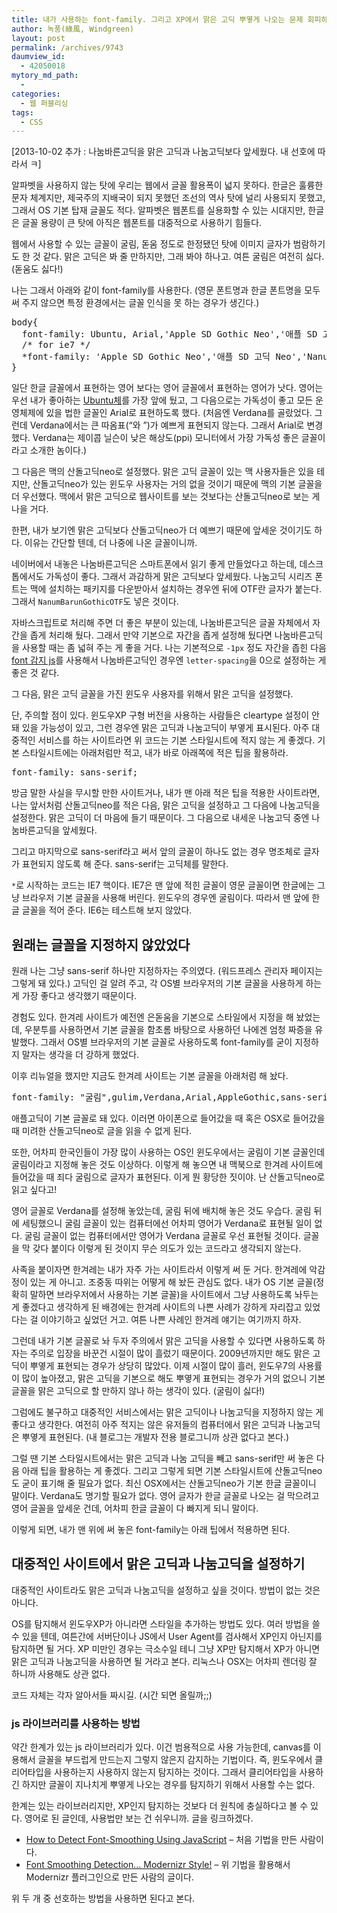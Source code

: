 ```yaml
---
title: 내가 사용하는 font-family. 그리고 XP에서 맑은 고딕 뿌옇게 나오는 문제 회피하는 팁
author: 녹풍(綠風, Windgreen)
layout: post
permalink: /archives/9743
daumview_id:
  - 42050018
mytory_md_path:
  - 
categories:
  - 웹 퍼블리싱
tags:
  - CSS
---
```

[2013-10-02 추가 : 나눔바른고딕을 맑은 고딕과 나눔고딕보다 앞세웠다. 내 선호에 따라서 ㅋ]

알파벳을 사용하지 않는 탓에 우리는 웹에서 글꼴 활용폭이 넓지 못하다. 한글은 훌륭한 문자 체계지만, 제국주의 지배국이 되지 못했던 조선의 역사 탓에 널리 사용되지 못했고, 그래서 OS 기본 탑재 글꼴도 적다. 알파벳은 웹폰트를 실용화할 수 있는 시대지만, 한글은 글꼴 용량이 큰 탓에 아직은 웹폰트를 대중적으로 사용하기 힘들다.

웹에서 사용할 수 있는 글꼴이 굴림, 돋움 정도로 한정됐던 탓에 이미지 글자가 범람하기도 한 것 같다. 맑은 고딕은 봐 줄 만하지만, 그래 봐야 하나고. 여튼 굴림은 여전히 싫다. (돋움도 싫다!)

나는 그래서 아래와 같이 font-family를 사용한다. (영문 폰트명과 한글 폰트명을 모두 써 주지 않으면 특정 환경에서는 글꼴 인식을 못 하는 경우가 생긴다.)

<pre>body{
  font-family: Ubuntu, Arial,'Apple SD Gothic Neo','애플 SD 고딕 Neo','NanumBarunGothic','NanumBarunGothicOTF','나눔바른고딕','나눔바른고딕OTF','Malgun Gothic','맑은 고딕','NanumGothic','NanumGothicOTF', '나눔고딕','나눔고딕OTF',sans-serif;
  /* for ie7 */
  *font-family: 'Apple SD Gothic Neo','애플 SD 고딕 Neo','NanumBarunGothic','NanumBarunGothicOTF','나눔바른고딕','나눔바른고딕OTF','Malgun Gothic','맑은 고딕','NanumGothic','NanumGothicOTF', '나눔고딕','나눔고딕OTF',sans-serif;
}</pre>

일단 한글 글꼴에서 표현하는 영어 보다는 영어 글꼴에서 표현하는 영어가 낫다. 영어는 우선 내가 좋아하는 [Ubuntu체][1]를 가장 앞에 뒀고, 그 다음으로는 가독성이 좋고 모든 운영체제에 있을 법한 글꼴인 Arial로 표현하도록 했다. (처음엔 Verdana를 골랐었다. 그런데 Verdana에서는 큰 따옴표(“와 ”)가 예쁘게 표현되지 않는다. 그래서 Arial로 변경했다. Verdana는 제이콥 닐슨이 낮은 해상도(ppi) 모니터에서 가장 가독성 좋은 글꼴이라고 소개한 놈이다.)

그 다음은 맥의 산돌고딕neo로 설정했다. 맑은 고딕 글꼴이 있는 맥 사용자들은 있을 테지만, 산돌고딕neo가 있는 윈도우 사용자는 거의 없을 것이기 때문에 맥의 기본 글꼴을 더 우선했다. 맥에서 맑은 고딕으로 웹사이트를 보는 것보다는 산돌고딕neo로 보는 게 나을 거다.

한편, 내가 보기엔 맑은 고딕보다 산돌고딕neo가 더 예쁘기 때문에 앞세운 것이기도 하다. 이유는 간단할 텐데, 더 나중에 나온 글꼴이니까.

네이버에서 내놓은 나눔바른고딕은 스마트폰에서 읽기 좋게 만들었다고 하는데, 데스크톱에서도 가독성이 좋다. 그래서 과감하게 맑은 고딕보다 앞세웠다. 나눔고딕 시리즈 폰트는 맥에 설치하는 패키지를 다운받아서 설치하는 경우엔 뒤에 OTF란 글자가 붙는다. 그래서 `NanumBarunGothicOTF`도 넣은 것이다.

자바스크립트로 처리해 주면 더 좋은 부분이 있는데, 나눔바른고딕은 글꼴 자체에서 자간을 좁게 처리해 뒀다. 그래서 만약 기본으로 자간을 좁게 설정해 뒀다면 나눔바른고딕을 사용할 때는 좀 넓혀 주는 게 좋을 거다. 나는 기본적으로 `-1px` 정도 자간을 좁힌 다음 [font 감지 js][2]를 사용해서 나눔바른고딕인 경우엔 `letter-spacing`을 0으로 설정하는 게 좋은 것 같다.

그 다음, 맑은 고딕 글꼴을 가진 윈도우 사용자를 위해서 맑은 고딕을 설정했다.

단, 주의할 점이 있다. 윈도우XP 구형 버전을 사용하는 사람들은 cleartype 설정이 안 돼 있을 가능성이 있고, 그런 경우엔 맑은 고딕과 나눔고딕이 부옇게 표시된다. 아주 대중적인 서비스를 하는 사이트라면 위 코드는 기본 스타일시트에 적지 않는 게 좋겠다. 기본 스타일시트에는 아래처럼만 적고, 내가 바로 아래쪽에 적은 팁을 활용하라.

<pre>font-family: sans-serif;</pre>

방금 말한 사실을 무시할 만한 사이트거나, 내가 맨 아래 적은 팁을 적용한 사이트라면, 나는 앞서처럼 산돌고딕neo를 적은 다음, 맑은 고딕을 설정하고 그 다음에 나눔고딕을 설정한다. 맑은 고딕이 더 마음에 들기 때문이다. 그 다음으로 내세운 나눔고딕 중엔 나눔바른고딕을 앞세웠다.

그리고 마지막으로 sans-serif라고 써서 앞의 글꼴이 하나도 없는 경우 명조체로 글자가 표현되지 않도록 해 준다. sans-serif는 고딕체를 말한다.

`*`로 시작하는 코드는 IE7 핵이다. IE7은 맨 앞에 적힌 글꼴이 영문 글꼴이면 한글에는 그냥 브라우저 기본 글꼴을 사용해 버린다. 윈도우의 경우엔 굴림이다. 따라서 맨 앞에 한글 글꼴을 적어 준다. IE6는 테스트해 보지 않았다.

## 원래는 글꼴을 지정하지 않았었다

원래 나는 그냥 sans-serif 하나만 지정하자는 주의였다. (워드프레스 관리자 페이지는 그렇게 돼 있다.) 고딕인 걸 알려 주고, 각 OS별 브라우저의 기본 글꼴을 사용하게 하는 게 가장 좋다고 생각했기 때문이다.

경험도 있다. 한겨레 사이트가 예전엔 은돋움을 기본으로 스타일에서 지정을 해 놨었는데, 우분투를 사용하면서 기본 글꼴을 함초롬 바탕으로 사용하던 나에겐 엄청 짜증을 유발했다. 그래서 OS별 브라우저의 기본 글꼴로 사용하도록 font-family를 굳이 지정하지 말자는 생각을 더 강하게 했었다.

이후 리뉴얼을 했지만 지금도 한겨레 사이트는 기본 글꼴을 아래처럼 해 놨다.

<pre>font-family: "굴림",​gulim,​Verdana,​Arial,​AppleGothic,​sans-serif</pre>

애플고딕이 기본 글꼴로 돼 있다. 이러면 아이폰으로 들어갔을 때 혹은 OSX로 들어갔을 때 미려한 산돌고딕neo로 글을 읽을 수 없게 된다.

또한, 어차피 한국인들이 가장 많이 사용하는 OS인 윈도우에서는 굴림이 기본 글꼴인데 굴림이라고 지정해 놓은 것도 이상하다. 이렇게 해 놓으면 내 맥북으로 한겨레 사이트에 들어갔을 때 죄다 굴림으로 글자가 표현된다. 이게 뭔 황당한 짓이야. 난 산돌고딕neo로 읽고 싶다고!

영어 글꼴로 Verdana를 설정해 놓았는데, 굴림 뒤에 배치해 놓은 것도 우습다. 굴림 뒤에 세팅했으니 굴림 글꼴이 있는 컴퓨터에선 어차피 영어가 Verdana로 표현될 일이 없다. 굴림 글꼴이 없는 컴퓨터에서만 영어가 Verdana 글꼴로 우선 표현될 것이다. 글꼴을 막 갖다 붙이다 이렇게 된 것이지 무슨 의도가 있는 코드라고 생각되지 않는다.

사족을 붙이자면 한겨레는 내가 자주 가는 사이트라서 이렇게 써 둔 거다. 한겨레에 악감정이 있는 게 아니고. 조중동 따위는 어떻게 해 놨든 관심도 없다. 내가 OS 기본 글꼴(정확히 말하면 브라우저에서 사용하는 기본 글꼴)을 사이트에서 그냥 사용하도록 놔두는 게 좋겠다고 생각하게 된 배경에는 한겨레 사이트의 나쁜 사례가 강하게 자리잡고 있었다는 걸 이야기하고 싶었던 거고. 여튼 나쁜 사례인 한겨레 얘기는 여기까지 하자.

그런데 내가 기본 글꼴로 놔 두자 주의에서 맑은 고딕을 사용할 수 있다면 사용하도록 하자는 주의로 입장을 바꾼건 시절이 많이 흘렀기 때문이다. 2009년까지만 해도 맑은 고딕이 뿌옇게 표현되는 경우가 상당히 많았다. 이제 시절이 많이 흘러, 윈도우7의 사용률이 많이 높아졌고, 맑은 고딕을 기본으로 해도 뿌옇게 표현되는 경우가 거의 없으니 기본 글꼴을 맑은 고딕으로 할 만하지 않나 하는 생각이 있다. (굴림이 싫다!)

그럼에도 불구하고 대중적인 서비스에서는 맑은 고딕이나 나눔고딕을 지정하지 않는 게 좋다고 생각한다. 여전히 아주 적지는 않은 유저들의 컴퓨터에서 맑은 고딕과 나눔고딕은 뿌옇게 표현된다. (내 블로그는 개발자 전용 블로그니까 상관 없다고 본다.)

그럴 땐 기본 스타일시트에서는 맑은 고딕과 나눔 고딕을 빼고 sans-serif만 써 놓은 다음 아래 팁을 활용하는 게 좋겠다. 그리고 그렇게 되면 기본 스타일시트에 산돌고딕neo도 굳이 표기해 줄 필요가 없다. 최신 OSX에서는 산돌고딕neo가 기본 한글 글꼴이니 말이다. Verdana도 명기할 필요가 없다. 영어 글자가 한글 글꼴로 나오는 걸 막으려고 영어 글꼴을 앞세운 건데, 어차피 한글 글꼴이 다 빠지게 되니 말이다.

이렇게 되면, 내가 맨 위에 써 놓은 font-family는 아래 팁에서 적용하면 된다.

## 대중적인 사이트에서 맑은 고딕과 나눔고딕을 설정하기

대중적인 사이트라도 맑은 고딕과 나눔고딕을 설정하고 싶을 것이다. 방법이 없는 것은 아니다.

OS를 탐지해서 윈도우XP가 아니라면 스타일을 추가하는 방법도 있다. 여러 방법을 쓸 수 있을 텐데, 여튼간에 서버단이나 JS에서 User Agent를 검사해서 XP인지 아닌지를 탐지하면 될 거다. XP 미만인 경우는 극소수일 테니 그냥 XP만 탐지해서 XP가 아니면 맑은 고딕과 나눔고딕을 사용하면 될 거라고 본다. 리눅스나 OSX는 어차피 렌더링 잘 하니까 사용해도 상관 없다.

코드 자체는 각자 알아서들 짜시길. (시간 되면 올릴까;;)

### js 라이브러리를 사용하는 방법

약간 한계가 있는 js 라이브러리가 있다. 이건 범용적으로 사용 가능한데, canvas를 이용해서 글꼴을 부드럽게 만드는지 그렇지 않은지 감지하는 기법이다. 즉, 윈도우에서 클리어타입을 사용하는지 사용하지 않는지 탐지하는 것이다. 그래서 클리어타입을 사용하긴 하지만 글꼴이 지나치게 뿌옇게 나오는 경우를 탐지하기 위해서 사용할 수는 없다.

한계는 있는 라이브러리지만, XP인지 탐지하는 것보다 더 원칙에 충실하다고 볼 수 있다. 영어로 된 글인데, 사용법만 보는 건 쉬우니까. 글을 링크하겠다.

*   [How to Detect Font-Smoothing Using JavaScript][3] &#8211; 처음 기법을 만든 사람이다.
*   [Font Smoothing Detection&#8230; Modernizr Style!][4] &#8211; 위 기법을 활용해서 Modernizr 플러그인으로 만든 사람의 글이다.

위 두 개 중 선호하는 방법을 사용하면 된다고 본다.

 [1]: http://font.ubuntu.com/
 [2]: http://mytory.local/archives/118 "폰트가 설치돼 있는지 확인해 주는 javascript"
 [3]: http://www.useragentman.com/blog/2009/11/29/how-to-detect-font-smoothing-using-javascript/
 [4]: http://wellcaffeinated.net/articles/2012/01/25/font-smoothing-detection-modernizr-style